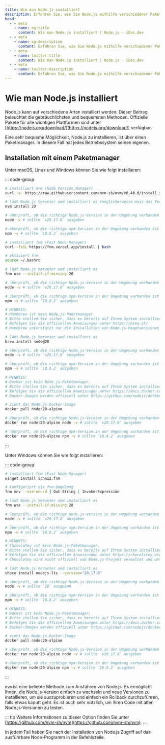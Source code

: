 ```yaml
---
title: Wie man Node.js installiert
description: Erfahren Sie, wie Sie Node.js mithilfe verschiedener Paketmanager und Methoden installieren, einschließlich nvm, fnm, Homebrew, Docker und mehr.
head:
  - - meta
    - name: og:title
      content: Wie man Node.js installiert | Node.js - iDoc.dev
  - - meta
    - name: og:description
      content: Erfahren Sie, wie Sie Node.js mithilfe verschiedener Paketmanager und Methoden installieren, einschließlich nvm, fnm, Homebrew, Docker und mehr.
  - - meta
    - name: twitter:title
      content: Wie man Node.js installiert | Node.js - iDoc.dev
  - - meta
    - name: twitter:description
      content: Erfahren Sie, wie Sie Node.js mithilfe verschiedener Paketmanager und Methoden installieren, einschließlich nvm, fnm, Homebrew, Docker und mehr.
---
```



# Wie man Node.js installiert

Node.js kann auf verschiedene Arten installiert werden. Dieser Beitrag beleuchtet die gebräuchlichsten und bequemsten Methoden. Offizielle Pakete für alle wichtigen Plattformen sind unter [https://nodejs.org/download/](https://nodejs.org/download/) verfügbar.

Eine sehr bequeme Möglichkeit, Node.js zu installieren, ist über einen Paketmanager. In diesem Fall hat jedes Betriebssystem seinen eigenen.
## Installation mit einem Paketmanager

Unter macOS, Linux und Windows können Sie wie folgt installieren:

::: code-group
```bash [nvm]
# installiert nvm (Node Version Manager)
curl -o- https://raw.githubusercontent.com/nvm-sh/nvm/v0.40.0/install.sh | bash

# lädt Node.js herunter und installiert es (möglicherweise muss das Terminal neu gestartet werden)
nvm install 20

# überprüft, ob die richtige Node.js-Version in der Umgebung vorhanden ist
node -v # sollte `v20.17.0` ausgeben

# überprüft, ob die richtige npm-Version in der Umgebung vorhanden ist
npm -v # sollte `10.8.2` ausgeben
```
```bash [fnm]
# installiert fnm (Fast Node Manager)
curl -fsSL https://fnm.vercel.app/install | bash

# aktiviert fnm
source ~/.bashrc

# lädt Node.js herunter und installiert es
fnm use --install-if-missing 20

# überprüft, ob die richtige Node.js-Version in der Umgebung vorhanden ist
node -v # sollte `v20.17.0` ausgeben

# überprüft, ob die richtige npm-Version in der Umgebung vorhanden ist
npm -v # sollte `10.8.2` ausgeben
```
```bash [Brew]
# HINWEIS:
# Homebrew ist kein Node.js-Paketmanager.
# Bitte stellen Sie sicher, dass es bereits auf Ihrem System installiert ist.
# Befolgen Sie die offiziellen Anweisungen unter https://brew.sh/
# Homebrew unterstützt nur die Installation von Node.js-Hauptversionen und unterstützt möglicherweise nicht die neueste Node.js-Version aus der 20er-Release-Linie.

# lädt Node.js herunter und installiert es
brew install node@20

# überprüft, ob die richtige Node.js-Version in der Umgebung vorhanden ist
node -v # sollte `v20.17.0` ausgeben

# überprüft, ob die richtige npm-Version in der Umgebung vorhanden ist
npm -v # sollte `10.8.2` ausgeben
```
```bash [Docker]
# HINWEIS:
# Docker ist kein Node.js-Paketmanager.
# Bitte stellen Sie sicher, dass es bereits auf Ihrem System installiert ist.
# Befolgen Sie die offiziellen Anweisungen unter https://docs.docker.com/desktop/
# Docker-Images werden offiziell unter https://github.com/nodejs/docker-node/ bereitgestellt.

# zieht das Node.js-Docker-Image
docker pull node:20-alpine

# überprüft, ob die richtige Node.js-Version in der Umgebung vorhanden ist
docker run node:20-alpine node -v # sollte `v20.17.0` ausgeben

# überprüft, ob die richtige npm-Version in der Umgebung vorhanden ist
docker run node:20-alpine npm -v # sollte `10.8.2` ausgeben
```
:::

Unter Windows können Sie wie folgt installieren:

::: code-group
```bash [fnm]
# installiert fnm (Fast Node Manager)
winget install Schniz.fnm

# konfiguriert die fnm-Umgebung
fnm env --use-on-cd | Out-String | Invoke-Expression

# lädt Node.js herunter und installiert es
fnm use --install-if-missing 20

# überprüft, ob die richtige Node.js-Version in der Umgebung vorhanden ist
node -v # sollte `v20.17.0` ausgeben

# überprüft, ob die richtige npm-Version in der Umgebung vorhanden ist
npm -v # sollte `10.8.2` ausgeben
```
```bash [Chocolatey]
# HINWEIS:
# Chocolatey ist kein Node.js-Paketmanager.
# Bitte stellen Sie sicher, dass es bereits auf Ihrem System installiert ist.
# Befolgen Sie die offiziellen Anweisungen unter https://chocolatey.org/
# Chocolatey wird nicht offiziell vom Node.js-Projekt verwaltet und unterstützt möglicherweise nicht die Version v20.17.0 von Node.js

# lädt Node.js herunter und installiert es
choco install nodejs-lts --version="20.17.0"

# überprüft, ob die richtige Node.js-Version in der Umgebung vorhanden ist
node -v # sollte `20` ausgeben

# überprüft, ob die richtige npm-Version in der Umgebung vorhanden ist
npm -v # sollte `10.8.2` ausgeben
```
```bash [Docker]
# HINWEIS:
# Docker ist kein Node.js-Paketmanager.
# Bitte stellen Sie sicher, dass es bereits auf Ihrem System installiert ist.
# Befolgen Sie die offiziellen Anweisungen unter https://docs.docker.com/desktop/
# Docker-Images werden offiziell unter https://github.com/nodejs/docker-node/ bereitgestellt.

# zieht das Node.js-Docker-Image
docker pull node:20-alpine

# überprüft, ob die richtige Node.js-Version in der Umgebung vorhanden ist
docker run node:20-alpine node -v # sollte `v20.17.0` ausgeben

# überprüft, ob die richtige npm-Version in der Umgebung vorhanden ist
docker run node:20-alpine npm -v # sollte `10.8.2` ausgeben
```
:::

`nvm` ist eine beliebte Methode zum Ausführen von Node.js. Es ermöglicht Ihnen, die Node.js-Version einfach zu wechseln und neue Versionen zu installieren, um sie auszuprobieren und einfach ein Rollback durchzuführen, falls etwas kaputt geht. Es ist auch sehr nützlich, um Ihren Code mit alten Node.js-Versionen zu testen.

::: tip
Weitere Informationen zu dieser Option finden Sie unter [https://github.com/nvm-sh/nvm](https://github.com/nvm-sh/nvm).
:::

In jedem Fall haben Sie nach der Installation von Node.js Zugriff auf das ausführbare Node-Programm in der Befehlszeile.
